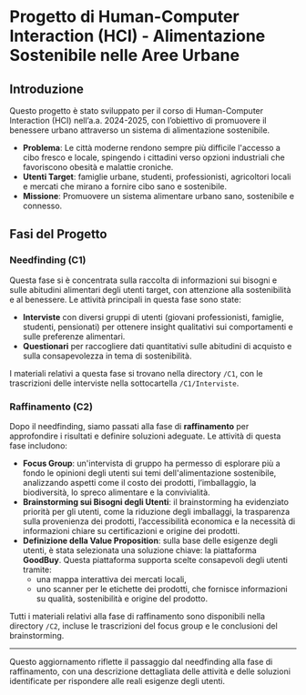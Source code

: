 # Progetto di Human-Computer Interaction (HCI) - Alimentazione Sostenibile nelle Aree Urbane

## Introduzione
Questo progetto è stato sviluppato per il corso di Human-Computer Interaction (HCI) nell’a.a. 2024-2025, con l’obiettivo di promuovere il benessere urbano attraverso un sistema di alimentazione sostenibile.

- **Problema**: Le città moderne rendono sempre più difficile l'accesso a cibo fresco e locale, spingendo i cittadini verso opzioni industriali che favoriscono obesità e malattie croniche.
- **Utenti Target**: famiglie urbane, studenti, professionisti, agricoltori locali e mercati che mirano a fornire cibo sano e sostenibile.
- **Missione**: Promuovere un sistema alimentare urbano sano, sostenibile e connesso.

## Fasi del Progetto

### Needfinding (C1)
Questa fase si è concentrata sulla raccolta di informazioni sui bisogni e sulle abitudini alimentari degli utenti target, con attenzione alla sostenibilità e al benessere. Le attività principali in questa fase sono state:
- **Interviste** con diversi gruppi di utenti (giovani professionisti, famiglie, studenti, pensionati) per ottenere insight qualitativi sui comportamenti e sulle preferenze alimentari.
- **Questionari** per raccogliere dati quantitativi sulle abitudini di acquisto e sulla consapevolezza in tema di sostenibilità.

I materiali relativi a questa fase si trovano nella directory `/C1`, con le trascrizioni delle interviste nella sottocartella `/C1/Interviste`.

### Raffinamento (C2)
Dopo il needfinding, siamo passati alla fase di **raffinamento** per approfondire i risultati e definire soluzioni adeguate. Le attività di questa fase includono:

- **Focus Group**: un'intervista di gruppo ha permesso di esplorare più a fondo le opinioni degli utenti sui temi dell'alimentazione sostenibile, analizzando aspetti come il costo dei prodotti, l’imballaggio, la biodiversità, lo spreco alimentare e la convivialità.
- **Brainstorming sui Bisogni degli Utenti**: il brainstorming ha evidenziato priorità per gli utenti, come la riduzione degli imballaggi, la trasparenza sulla provenienza dei prodotti, l’accessibilità economica e la necessità di informazioni chiare su certificazioni e origine dei prodotti.
- **Definizione della Value Proposition**: sulla base delle esigenze degli utenti, è stata selezionata una soluzione chiave: la piattaforma **GoodBuy**. Questa piattaforma supporta scelte consapevoli degli utenti tramite:
  - una mappa interattiva dei mercati locali,
  - uno scanner per le etichette dei prodotti, che fornisce informazioni su qualità, sostenibilità e origine del prodotto.

Tutti i materiali relativi alla fase di raffinamento sono disponibili nella directory `/C2`, incluse le trascrizioni del focus group e le conclusioni del brainstorming.

---

Questo aggiornamento riflette il passaggio dal needfinding alla fase di raffinamento, con una descrizione dettagliata delle attività e delle soluzioni identificate per rispondere alle reali esigenze degli utenti.
